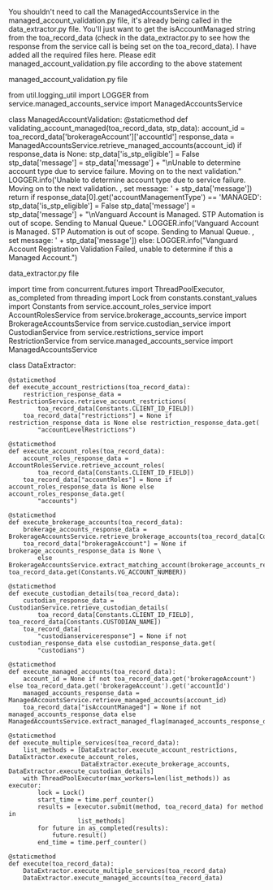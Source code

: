 You shouldn't need to call the ManagedAccountsService in the managed_account_validation.py file, it's already being called in the data_extractor.py file. You'll just want to get the isAccountManaged string from the toa_record_data (check in the data_extractor.py to see how the response from the service call is being set on the toa_record_data).
I have added all the required files here. Please edit managed_account_validation.py file according to the above statement



managed_account_validation.py file

from util.logging_util import LOGGER
from service.managed_accounts_service import ManagedAccountsService


class ManagedAccountValidation:
    @staticmethod
    def validating_account_managed(toa_record_data, stp_data):
        account_id = toa_record_data['brokerageAccount']['accountId']
        response_data = ManagedAccountsService.retrieve_managed_accounts(account_id)
        if response_data is None:
            stp_data['is_stp_eligible'] = False
            stp_data['message'] = stp_data['message'] + "\nUnable to determine account type due to service failure. Moving on to the next validation."
            LOGGER.info('Unable to determine account type due to service failure. Moving on to the next validation. , set message: ' + stp_data['message'])
            return
        if response_data[0].get('accountManagementType') == 'MANAGED':
            stp_data['is_stp_eligible'] = False
            stp_data['message'] = stp_data['message'] + "\nVanguard Account is Managed. STP Automation is out of scope. Sending to Manual Queue."
            LOGGER.info('Vanguard Account is Managed. STP Automation is out of scope. Sending to Manual Queue. , set message: ' + stp_data['message'])
        else:
            LOGGER.info("Vanguard Account Registration Validation Failed, unable to determine if this a Managed Account.")






data_extractor.py file


import time
from concurrent.futures import ThreadPoolExecutor, as_completed
from threading import Lock
from constants.constant_values import Constants
from service.account_roles_service import AccountRolesService
from service.brokerage_accounts_service import BrokerageAccountsService
from service.custodian_service import CustodianService
from service.restrictions_service import RestrictionService
from service.managed_accounts_service import ManagedAccountsService


class DataExtractor:

    @staticmethod
    def execute_account_restrictions(toa_record_data):
        restriction_response_data = RestrictionService.retrieve_account_restrictions(
            toa_record_data[Constants.CLIENT_ID_FIELD])
        toa_record_data["restrictions"] = None if restriction_response_data is None else restriction_response_data.get(
            "accountLevelRestrictions")

    @staticmethod
    def execute_account_roles(toa_record_data):
        account_roles_response_data = AccountRolesService.retrieve_account_roles(
            toa_record_data[Constants.CLIENT_ID_FIELD])
        toa_record_data["accountRoles"] = None if account_roles_response_data is None else account_roles_response_data.get(
            "accounts")

    @staticmethod
    def execute_brokerage_accounts(toa_record_data):
        brokerage_accounts_response_data = BrokerageAccountsService.retrieve_brokerage_accounts(toa_record_data[Constants.CLIENT_ID_FIELD])
        toa_record_data["brokerageAccount"] = None if brokerage_accounts_response_data is None \
            else BrokerageAccountsService.extract_matching_account(brokerage_accounts_response_data["accounts"], toa_record_data.get(Constants.VG_ACCOUNT_NUMBER))

    @staticmethod
    def execute_custodian_details(toa_record_data):
        custodian_response_data = CustodianService.retrieve_custodian_details(
            toa_record_data[Constants.CLIENT_ID_FIELD], toa_record_data[Constants.CUSTODIAN_NAME])
        toa_record_data[
            "custodianserviceresponse"] = None if not custodian_response_data else custodian_response_data.get(
            "custodians")

    @staticmethod
    def execute_managed_accounts(toa_record_data):
        account_id = None if not toa_record_data.get('brokerageAccount') else toa_record_data.get('brokerageAccount').get('accountId')
        managed_accounts_response_data = ManagedAccountsService.retrieve_managed_accounts(account_id)
        toa_record_data["isAccountManaged"] = None if not managed_accounts_response_data else ManagedAccountsService.extract_managed_flag(managed_accounts_response_data)

    @staticmethod
    def execute_multiple_services(toa_record_data):
        list_methods = [DataExtractor.execute_account_restrictions, DataExtractor.execute_account_roles,
                        DataExtractor.execute_brokerage_accounts, DataExtractor.execute_custodian_details]
        with ThreadPoolExecutor(max_workers=len(list_methods)) as executor:
            lock = Lock()
            start_time = time.perf_counter()
            results = [executor.submit(method, toa_record_data) for method in
                       list_methods]
            for future in as_completed(results):
                future.result()
            end_time = time.perf_counter()

    @staticmethod
    def execute(toa_record_data):
        DataExtractor.execute_multiple_services(toa_record_data)
        DataExtractor.execute_managed_accounts(toa_record_data)
